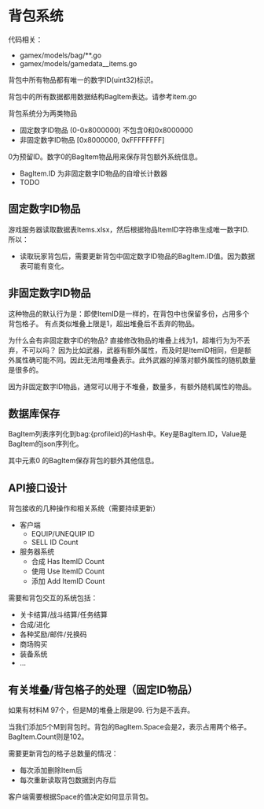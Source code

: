 # 背包系统

代码相关：
- gamex/models/bag/**.go
- gamex/models/gamedata__items.go

背包中所有物品都有唯一的数字ID(uint32)标识。

背包中的所有数据都用数据结构BagItem表达。请参考item.go


背包系统分为两类物品

 - 固定数字ID物品 (0-0x8000000) 不包含0和0x8000000
 - 非固定数字ID物品 [0x8000000, 0xFFFFFFFF]

0为预留ID。数字0的BagItem物品用来保存背包额外系统信息。
 
 - BagItem.ID 为非固定数字ID物品的自增长计数器
 - TODO

## 固定数字ID物品

游戏服务器读取数据表Items.xlsx，然后根据物品ItemID字符串生成唯一数字ID.
所以：
 
 - 读取玩家背包后，需要更新背包中固定数字ID物品的BagItem.ID值。因为数据表可能有变化。

## 非固定数字ID物品

这种物品的默认行为是：即使ItemID是一样的，在背包中也保留多份，占用多个背包格子。
有点类似堆叠上限是1，超出堆叠后不丢弃的物品。

为什么会有非固定数字ID的物品? 直接修改物品的堆叠上线为1，超堆行为为不丢弃，不可以吗？
因为比如武器，武器有额外属性，而及时是ItemID相同，但是额外属性确可能不同。因此无法用堆叠表示。此外武器的掉落对额外属性的随机数量是很多的。

因为非固定数字ID物品，通常可以用于不堆叠，数量多，有额外随机属性的物品。

## 数据库保存

BagItem列表序列化到bag:{profileid}的Hash中。Key是BagItem.ID，Value是BagItem的json序列化。

其中元素0 的BagItem保存背包的额外其他信息。

## API接口设计

背包接收的几种操作和相关系统（需要持续更新）

- 客户端
  - EQUIP/UNEQUIP ID
  - SELL ID Count
- 服务器系统
  - 合成 Has ItemID Count 
  - 使用 Use ItemID Count
  - 添加 Add ItemID Count

需要和背包交互的系统包括：

- 关卡结算/战斗结算/任务结算
- 合成/进化
- 各种奖励/邮件/兑换码
- 商场购买
- 装备系统
- ...

## 有关堆叠/背包格子的处理（固定ID物品）

如果有材料M 97个，但是M的堆叠上限是99. 行为是不丢弃。

当我们添加5个M到背包时。背包的BagItem.Space会是2，表示占用两个格子。BagItem.Count则是102。

需要更新背包的格子总数量的情况：

- 每次添加删除Item后
- 每次重新读取背包数据到内存后

客户端需要根据Space的值决定如何显示背包。


